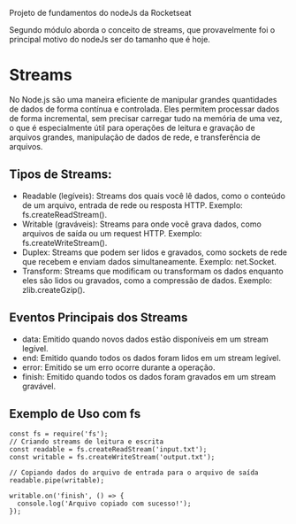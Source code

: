 Projeto de fundamentos do nodeJs da Rocketseat

Segundo módulo aborda o conceito de streams, que provavelmente foi o principal motivo do nodeJs ser do tamanho que é hoje.

# Streams
No Node.js são uma maneira eficiente de manipular grandes quantidades de dados de forma contínua e controlada. Eles permitem processar dados de forma incremental, sem precisar carregar tudo na memória de uma vez, o que é especialmente útil para operações de leitura e gravação de arquivos grandes, manipulação de dados de rede, e transferência de arquivos. 

## Tipos de Streams: 
- Readable (legíveis): Streams dos quais você lê dados, como o conteúdo de um arquivo, entrada de rede ou resposta HTTP. Exemplo: fs.createReadStream().
- Writable (graváveis): Streams para onde você grava dados, como arquivos de saída ou um request HTTP. Exemplo: fs.createWriteStream().
- Duplex: Streams que podem ser lidos e gravados, como sockets de rede que recebem e enviam dados simultaneamente. Exemplo: net.Socket.
- Transform: Streams que modificam ou transformam os dados enquanto eles são lidos ou gravados, como a compressão de dados. Exemplo: zlib.createGzip().

## Eventos Principais dos Streams
- data: Emitido quando novos dados estão disponíveis em um stream legível.
- end: Emitido quando todos os dados foram lidos em um stream legível.
- error: Emitido se um erro ocorre durante a operação.
- finish: Emitido quando todos os dados foram gravados em um stream gravável.


## Exemplo de Uso com fs
```
const fs = require('fs');
// Criando streams de leitura e escrita
const readable = fs.createReadStream('input.txt');
const writable = fs.createWriteStream('output.txt');

// Copiando dados do arquivo de entrada para o arquivo de saída
readable.pipe(writable);

writable.on('finish', () => {
  console.log('Arquivo copiado com sucesso!');
});
```